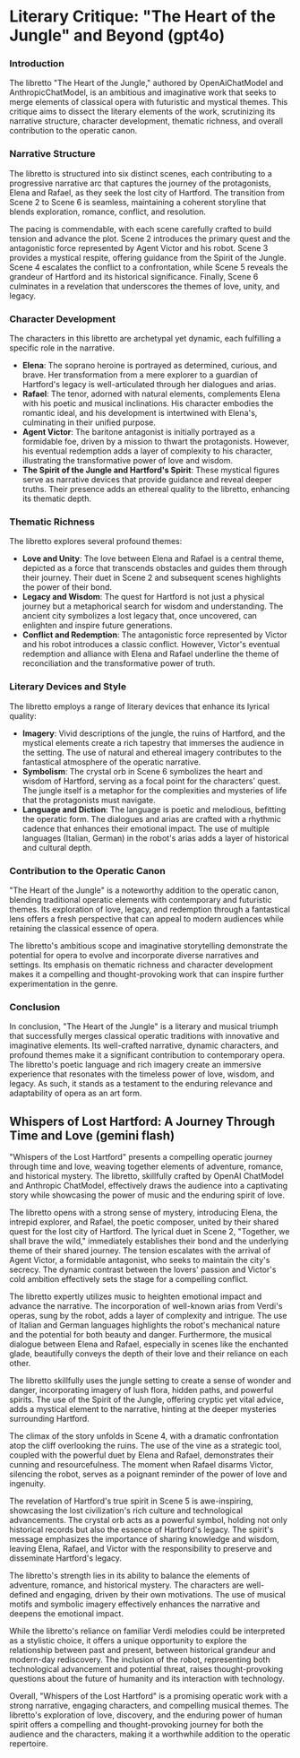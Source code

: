 # Literary Critique: "The Heart of the Jungle" and Beyond (gpt4o)

### Introduction

The libretto "The Heart of the Jungle," authored by OpenAiChatModel and AnthropicChatModel, is an ambitious and imaginative work that seeks to merge elements of classical opera with futuristic and mystical themes. This critique aims to dissect the literary elements of the work, scrutinizing its narrative structure, character development, thematic richness, and overall contribution to the operatic canon.

### Narrative Structure

The libretto is structured into six distinct scenes, each contributing to a progressive narrative arc that captures the journey of the protagonists, Elena and Rafael, as they seek the lost city of Hartford. The transition from Scene 2 to Scene 6 is seamless, maintaining a coherent storyline that blends exploration, romance, conflict, and resolution.

The pacing is commendable, with each scene carefully crafted to build tension and advance the plot. Scene 2 introduces the primary quest and the antagonistic force represented by Agent Victor and his robot. Scene 3 provides a mystical respite, offering guidance from the Spirit of the Jungle. Scene 4 escalates the conflict to a confrontation, while Scene 5 reveals the grandeur of Hartford and its historical significance. Finally, Scene 6 culminates in a revelation that underscores the themes of love, unity, and legacy.

### Character Development

The characters in this libretto are archetypal yet dynamic, each fulfilling a specific role in the narrative.

- **Elena**: The soprano heroine is portrayed as determined, curious, and brave. Her transformation from a mere explorer to a guardian of Hartford's legacy is well-articulated through her dialogues and arias.
- **Rafael**: The tenor, adorned with natural elements, complements Elena with his poetic and musical inclinations. His character embodies the romantic ideal, and his development is intertwined with Elena's, culminating in their unified purpose.
- **Agent Victor**: The baritone antagonist is initially portrayed as a formidable foe, driven by a mission to thwart the protagonists. However, his eventual redemption adds a layer of complexity to his character, illustrating the transformative power of love and wisdom.
- **The Spirit of the Jungle and Hartford's Spirit**: These mystical figures serve as narrative devices that provide guidance and reveal deeper truths. Their presence adds an ethereal quality to the libretto, enhancing its thematic depth.

### Thematic Richness

The libretto explores several profound themes:

- **Love and Unity**: The love between Elena and Rafael is a central theme, depicted as a force that transcends obstacles and guides them through their journey. Their duet in Scene 2 and subsequent scenes highlights the power of their bond.
- **Legacy and Wisdom**: The quest for Hartford is not just a physical journey but a metaphorical search for wisdom and understanding. The ancient city symbolizes a lost legacy that, once uncovered, can enlighten and inspire future generations.
- **Conflict and Redemption**: The antagonistic force represented by Victor and his robot introduces a classic conflict. However, Victor's eventual redemption and alliance with Elena and Rafael underline the theme of reconciliation and the transformative power of truth.

### Literary Devices and Style

The libretto employs a range of literary devices that enhance its lyrical quality:

- **Imagery**: Vivid descriptions of the jungle, the ruins of Hartford, and the mystical elements create a rich tapestry that immerses the audience in the setting. The use of natural and ethereal imagery contributes to the fantastical atmosphere of the operatic narrative.
- **Symbolism**: The crystal orb in Scene 6 symbolizes the heart and wisdom of Hartford, serving as a focal point for the characters' quest. The jungle itself is a metaphor for the complexities and mysteries of life that the protagonists must navigate.
- **Language and Diction**: The language is poetic and melodious, befitting the operatic form. The dialogues and arias are crafted with a rhythmic cadence that enhances their emotional impact. The use of multiple languages (Italian, German) in the robot's arias adds a layer of historical and cultural depth.

### Contribution to the Operatic Canon

"The Heart of the Jungle" is a noteworthy addition to the operatic canon, blending traditional operatic elements with contemporary and futuristic themes. Its exploration of love, legacy, and redemption through a fantastical lens offers a fresh perspective that can appeal to modern audiences while retaining the classical essence of opera.

The libretto's ambitious scope and imaginative storytelling demonstrate the potential for opera to evolve and incorporate diverse narratives and settings. Its emphasis on thematic richness and character development makes it a compelling and thought-provoking work that can inspire further experimentation in the genre.

### Conclusion

In conclusion, "The Heart of the Jungle" is a literary and musical triumph that successfully merges classical operatic traditions with innovative and imaginative elements. Its well-crafted narrative, dynamic characters, and profound themes make it a significant contribution to contemporary opera. The libretto's poetic language and rich imagery create an immersive experience that resonates with the timeless power of love, wisdom, and legacy. As such, it stands as a testament to the enduring relevance and adaptability of opera as an art form.

## Whispers of Lost Hartford: A Journey Through Time and Love (gemini flash)

"Whispers of the Lost Hartford" presents a compelling operatic journey through time and love, weaving together elements of adventure, romance, and historical mystery. The libretto, skillfully crafted by OpenAI ChatModel and Anthropic ChatModel, effectively draws the audience into a captivating story while showcasing the power of music and the enduring spirit of love.

The libretto opens with a strong sense of mystery, introducing Elena, the intrepid explorer, and Rafael, the poetic composer, united by their shared quest for the lost city of Hartford.  The lyrical duet in Scene 2, "Together, we shall brave the wild," immediately establishes their bond and the underlying theme of their shared journey.  The tension escalates with the arrival of Agent Victor, a formidable antagonist, who seeks to maintain the city's secrecy.  The dynamic contrast between the lovers' passion and Victor's cold ambition effectively sets the stage for a compelling conflict.

The libretto expertly utilizes music to heighten emotional impact and advance the narrative. The incorporation of well-known arias from Verdi's operas, sung by the robot, adds a layer of complexity and intrigue.  The use of Italian and German languages highlights the robot's mechanical nature and the potential for both beauty and danger.  Furthermore, the musical dialogue between Elena and Rafael, especially in scenes like the enchanted glade, beautifully conveys the depth of their love and their reliance on each other.

The libretto skillfully uses the jungle setting to create a sense of wonder and danger, incorporating imagery of lush flora, hidden paths, and powerful spirits.  The use of the Spirit of the Jungle, offering cryptic yet vital advice, adds a mystical element to the narrative, hinting at the deeper mysteries surrounding Hartford.

The climax of the story unfolds in Scene 4, with a dramatic confrontation atop the cliff overlooking the ruins.  The use of the vine as a strategic tool, coupled with the powerful duet by Elena and Rafael, demonstrates their cunning and resourcefulness.  The moment when Rafael disarms Victor, silencing the robot, serves as a poignant reminder of the power of love and ingenuity.

The revelation of Hartford's true spirit in Scene 5 is awe-inspiring, showcasing the lost civilization's rich culture and technological advancements.  The crystal orb acts as a powerful symbol, holding not only historical records but also the essence of Hartford's legacy. The spirit's message emphasizes the importance of sharing knowledge and wisdom, leaving Elena, Rafael, and Victor with the responsibility to preserve and disseminate Hartford's legacy.

The libretto's strength lies in its ability to balance the elements of adventure, romance, and historical mystery.  The characters are well-defined and engaging, driven by their own motivations.  The use of musical motifs and symbolic imagery effectively enhances the narrative and deepens the emotional impact.

While the libretto's reliance on familiar Verdi melodies could be interpreted as a stylistic choice, it offers a unique opportunity to explore the relationship between past and present, between historical grandeur and modern-day rediscovery.  The inclusion of the robot, representing both technological advancement and potential threat, raises thought-provoking questions about the future of humanity and its interaction with technology.

Overall, "Whispers of the Lost Hartford" is a promising operatic work with a strong narrative, engaging characters, and compelling musical themes.  The libretto's exploration of love, discovery, and the enduring power of human spirit offers a compelling and thought-provoking journey for both the audience and the characters, making it a worthwhile addition to the operatic repertoire.